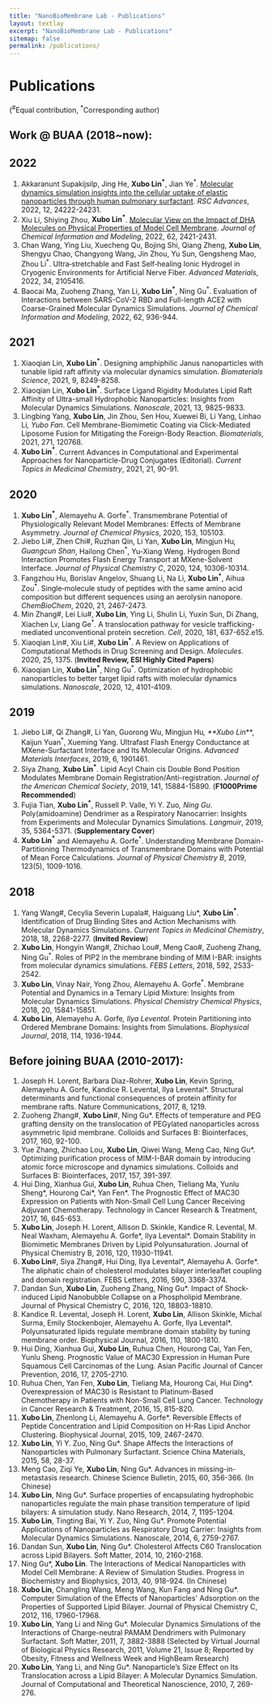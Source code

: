 ```yaml
---
title: "NanoBioMembrane Lab - Publications"
layout: textlay
excerpt: "NanoBioMembrane Lab - Publications"
sitemap: false
permalink: /publications/
---
```


# Publications
(<sup>#</sup>Equal contribution, <sup>*</sup>Corresponding author)
## Work @ BUAA (2018~now):
## 2022
1.	Akkaranunt Supakijsilp, Jing He, **Xubo Lin<sup>*</sup>**, Jian Ye<sup>*</sup>. [Molecular dynamics simulation insights into the cellular uptake of elastic nanoparticles through human pulmonary surfactant](https://pubs.rsc.org/en/content/articlehtml/2022/ra/d2ra03670c). *RSC Advances*, 2022, 12, 24222-24231.
2.	Xiu Li, Shiying Zhou, **Xubo Lin<sup>*</sup>**. [Molecular View on the Impact of DHA Molecules on Physical Properties of Model Cell Membrane](https://pubs.acs.org/doi/full/10.1021/acs.jcim.2c00074). *Journal of Chemical Information and Modeling*, 2022, 62, 2421-2431.
3.	Chan Wang, Ying Liu, Xuecheng Qu, Bojing Shi, Qiang Zheng, **Xubo Lin**, Shengyu Chao, Changyong Wang, Jin Zhou, Yu Sun, Gengsheng Mao, Zhou Li<sup>*</sup>. Ultra‐stretchable and Fast Self‐healing Ionic Hydrogel in Cryogenic Environments for Artificial Nerve Fiber. *Advanced Materials*, 2022, 34, 2105416.
4.	Baocai Ma, Zuoheng Zhang, Yan Li, **Xubo Lin<sup>*</sup>**, Ning Gu<sup>*</sup>. Evaluation of Interactions between SARS-CoV-2 RBD and Full-length ACE2 with Coarse-Grained Molecular Dynamics Simulations. *Journal of Chemical Information and Modeling*, 2022, 62, 936-944.

## 2021
1.	Xiaoqian Lin, **Xubo Lin<sup>*</sup>**. Designing amphiphilic Janus nanoparticles with tunable lipid raft affinity via molecular dynamics simulation. *Biomaterials Science*, 2021, 9, 8249-8258.
2.	Xiaoqian Lin, **Xubo Lin<sup>*</sup>**. Surface Ligand Rigidity Modulates Lipid Raft Affinity of Ultra-small Hydrophobic Nanoparticles: Insights from Molecular Dynamics Simulations. *Nanoscale*, 2021, 13, 9825-9833.
3.	Lingbing Yang, **Xubo Lin**, Jin Zhou, Sen Hou, Xuewei Bi, Li Yang, Linhao Li<sup>*</sup>, Yubo Fan<sup>*</sup>. Cell Membrane-Biomimetic Coating via Click-Mediated Liposome Fusion for Mitigating the Foreign-Body Reaction. *Biomaterials*, 2021, 271, 120768.
4.	**Xubo Lin<sup>*</sup>**. Current Advances in Computational and Experimental Approaches for Nanoparticle-Drug Conjugates (Editorial). *Current Topics in Medicinal Chemistry*, 2021, 21, 90-91.

## 2020
1.	**Xubo Lin<sup>*</sup>**, Alemayehu A. Gorfe<sup>*</sup>. Transmembrane Potential of Physiologically Relevant Model Membranes: Effects of Membrane Asymmetry. *Journal of Chemical Physics*, 2020, 153, 105103.
2.	Jiebo Li#, Zhen Chi#, Ruzhan Qin, Li Yan, **Xubo Lin**, Mingjun Hu<sup>*</sup>, Guangcun Shan<sup>*</sup>, Hailong Chen<sup>*</sup>, Yu-Xiang Weng. Hydrogen Bond Interaction Promotes Flash Energy Transport at MXene-Solvent Interface. *Journal of Physical Chemistry C*, 2020, 124, 10306-10314.
3.	Fangzhou Hu, Borislav Angelov, Shuang Li, Na Li, **Xubo Lin<sup>*</sup>**, Aihua Zou<sup>*</sup>. Single‐molecule study of peptides with the same amino acid composition but different sequences using an aerolysin nanopore. *ChemBioChem*, 2020, 21, 2467-2473.
4.	Min Zhang#, Lei Liu#, **Xubo Lin**, Ying Li, Shulin Li, Yuxin Sun, Di Zhang, Xiachen Lv, Liang Ge<sup>*</sup>. A translocation pathway for vesicle trafficking-mediated unconventional protein secretion. *Cell*, 2020, 181, 637-652.e15.
5.	Xiaoqian Lin#, Xiu Li#, **Xubo Lin<sup>*</sup>**. A Review on Applications of Computational Methods in Drug Screening and Design. *Molecules*. 2020, 25, 1375. (**Invited Review, ESI Highly Cited Papers**)
6.	Xiaoqian Lin, **Xubo Lin<sup>*</sup>**, Ning Gu<sup>*</sup>. Optimization of hydrophobic nanoparticles to better target lipid rafts with molecular dynamics simulations. *Nanoscale*, 2020, 12, 4101-4109.

## 2019
1.	Jiebo Li#, Qi Zhang#, Li Yan, Guorong Wu, Mingjun Hu<sup>*</sup>, **Xubo Lin<sup>*</sup>**, Kaijun Yuan<sup>*</sup>, Xueming Yang. Ultrafast Flash Energy Conductance at MXene-Surfactant Interface and Its Molecular Origins. *Advanced Materials Interfaces*, 2019, 6, 1901461.
2.	Siya Zhang, **Xubo Lin<sup>*</sup>**. Lipid Acyl Chain cis Double Bond Position Modulates Membrane Domain Registration/Anti-registration. *Journal of the American Chemical Society*, 2019, 141, 15884-15890. (**F1000Prime Recommended**)
3.	Fujia Tian, **Xubo Lin<sup>*</sup>**, Russell P. Valle, Yi Y. Zuo<sup>*</sup>, Ning Gu<sup>*</sup>. Poly(amidoamine) Dendrimer as a Respiratory Nanocarrier: Insights from Experiments and Molecular Dynamics Simulations. *Langmuir*, 2019, 35, 5364-5371. (**Supplementary Cover**)
4.	**Xubo Lin<sup>*</sup>** and Alemayehu A. Gorfe<sup>*</sup>. Understanding Membrane Domain-Partitioning Thermodynamics of Transmembrane Domains with Potential of Mean Force Calculations. *Journal of Physical Chemistry B*, 2019, 123(5), 1009-1016.

## 2018
1.	Yang Wang#, Cecylia Severin Lupala#, Haiguang Liu*, **Xubo Lin<sup>*</sup>**. Identification of Drug Binding Sites and Action Mechanisms with Molecular Dynamics Simulations. *Current Topics in Medicinal Chemistry*, 2018, 18, 2268-2277. (**Invited Review**)
2.	**Xubo Lin**, Hongyin Wang#, Zhichao Lou#, Meng Cao#, Zuoheng Zhang, Ning Gu<sup>*</sup>. Roles of PIP2 in the membrane binding of MIM I-BAR: insights from molecular dynamics simulations. *FEBS Letters*, 2018, 592, 2533-2542. 
3.	**Xubo Lin**, Vinay Nair, Yong Zhou, Alemayehu A. Gorfe<sup>*</sup>. Membrane Potential and Dynamics in a Ternary Lipid Mixture: Insights from Molecular Dynamics Simulations. *Physical Chemistry Chemical Physics*, 2018, 20, 15841-15851. 
4.	**Xubo Lin**, Alemayehu A. Gorfe<sup>*</sup>, Ilya Levental<sup>*</sup>. Protein Partitioning into Ordered Membrane Domains: Insights from Simulations. *Biophysical Journal*, 2018, 114, 1936-1944. 

## Before joining BUAA (2010-2017):
1. Joseph H.  Lorent, Barbara Diaz-Rohrer, **Xubo Lin**, Kevin Spring, Alemayehu A. Gorfe, Kandice R. Levental, Ilya Levental*. Structural determinants and functional consequences of protein affinity for membrane rafts. Nature Communications, 2017, 8, 1219. 
2. Zuoheng Zhang#, **Xubo Lin**#, Ning Gu*. Effects of temperature and PEG grafting density on the translocation of PEGylated nanoparticles across asymmetric lipid membrane. Colloids and Surfaces B: Biointerfaces, 2017, 160, 92-100. 
3. Yue Zhang, Zhichao Lou, **Xubo Lin**, Qiwei Wang, Meng Cao, Ning Gu*. Optimizing purification process of MIM-I-BAR domain by introducing atomic force microscope and dynamics simulations. Colloids and Surfaces B: Biointerfaces, 2017, 157, 391-397.
4. Hui Ding, Xianhua Gui, **Xubo Lin**, Ruhua Chen, Tieliang Ma, Yunlu Sheng*, Hourong Cai*, Yan Fen*. The Prognostic Effect of MAC30 Expression on Patients with Non-Small Cell Lung Cancer Receiving Adjuvant Chemotherapy. Technology in Cancer Research & Treatment, 2017, 16, 645-653.
5. **Xubo Lin**, Joseph H. Lorent, Allison D. Skinkle, Kandice R. Levental, M. Neal Waxham, Alemayehu A. Gorfe*, Ilya Levental*. Domain Stability in Biomimetic Membranes Driven by Lipid Polyunsaturation. Journal of Physical Chemistry B, 2016, 120, 11930-11941.
6. **Xubo Lin**#, Siya Zhang#, Hui Ding, Ilya Levental*, Alemayehu A. Gorfe*. The aliphatic chain of cholesterol modulates bilayer interleaﬂet coupling and domain registration. FEBS Letters, 2016, 590, 3368-3374.
7. Dandan Sun, **Xubo Lin**, Zuoheng Zhang, Ning Gu*. Impact of Shock-induced Lipid Nanobubble Collapse on a Phospholipid Membrane. Journal of Physical Chemistry C, 2016, 120, 18803-18810.
8. Kandice R. Levental, Joseph H. Lorent, **Xubo Lin**, Allison Skinkle, Michal Surma, Emily Stockenbojer, Alemayehu A. Gorfe, Ilya Levental*. Polyunsaturated lipids regulate membrane domain stability by tuning membrane order. Biophysical Journal, 2016, 110, 1800-1810.
9. Hui Ding, Xianhua Gui, **Xubo Lin**, Ruhua Chen, Hourong Cai, Yan Fen, Yunlu Sheng. Prognostic Value of MAC30 Expression in Human Pure Squamous Cell Carcinomas of the Lung. Asian Pacific Journal of Cancer Prevention, 2016, 17, 2705-2710.
10. Ruhua Chen, Yan Fen, **Xubo Lin**, Tieliang Ma, Hourong Cai, Hui Ding*. Overexpression of MAC30 is Resistant to Platinum-Based Chemotherapy in Patients with Non-Small Cell Lung Cancer. Technology in Cancer Research & Treatment, 2016, 15, 815-820.
11. **Xubo Lin**, Zhenlong Li, Alemayehu A. Gorfe*. Reversible Effects of Peptide Concentration and Lipid Composition on H-Ras Lipid Anchor Clustering. Biophysical Journal, 2015, 109, 2467-2470.
12. **Xubo Lin**, Yi Y. Zuo, Ning Gu*. Shape Affects the Interactions of Nanoparticles with Pulmonary Surfactant. Science China Materials, 2015, 58, 28-37. 
13. Meng Cao, Ziqi Ye, **Xubo Lin**, Ning Gu*. Advances in missing-in-metastasis research. Chinese Science Bulletin, 2015, 60, 356-366. (In Chinese) 
14. **Xubo Lin**, Ning Gu*. Surface properties of encapsulating hydrophobic nanoparticles regulate the main phase transition temperature of lipid bilayers: A simulation study. Nano Research, 2014, 7, 1195-1204.
15. **Xubo Lin**, Tingting Bai, Yi Y. Zuo, Ning Gu*. Promote Potential Applications of Nanoparticles as Respiratory Drug Carrier: Insights from Molecular Dynamics Simulations. Nanoscale, 2014, 6, 2759-2767.
16. Dandan Sun, **Xubo Lin**, Ning Gu*. Cholesterol Affects C60 Translocation across Lipid Bilayers. Soft Matter, 2014, 10, 2160-2168.
17. Ning Gu*, **Xubo Lin**. The Interactions of Medical Nanoparticles with Model Cell Membrane: A Review of Simulation Studies. Progress in Biochemistry and Biophysics, 2013, 40, 918-924. (In Chinese)
18. **Xubo Lin**, Changling Wang, Meng Wang, Kun Fang and Ning Gu*. Computer Simulation of the Effects of Nanoparticles' Adsorption on the Properties of Supported Lipid Bilayer. Journal of Physical Chemistry C, 2012, 116, 17960-17968.
19. **Xubo Lin**, Yang Li and Ning Gu*. Molecular Dynamics Simulations of the Interactions of Charge-neutral PAMAM Dendrimers with Pulmonary Surfactant. Soft Matter, 2011, 7, 3882-3888 (Selected by Virtual Journal of Biological Physics Research, 2011, Volume 21, Issue 8; Reported by Obesity, Fitness and Wellness Week and HighBeam Research)
20. **Xubo Lin**, Yang Li, and Ning Gu*. Nanoparticle’s Size Effect on Its Translocation across a Lipid Bilayer: A Molecular Dynamics Simulation. Journal of Computational and Theoretical Nanoscience, 2010, 7, 269-276.
